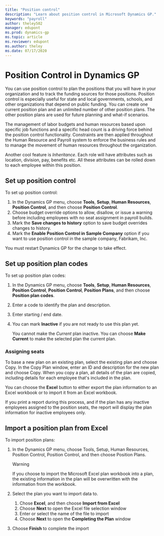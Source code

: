 ```yaml
---
title: "Position control"
description: "Learn about position control in Microsoft Dynamics GP."
keywords: "payroll"
author: theley502
manager: edupont
ms.prod: dynamics-gp
ms.topic: article
ms.reviewer: edupont
ms.author: theley
ms.date: 07/17/2020
---
```

# Position Control in Dynamics GP

You can use position control to plan the positions that you will have in your organization and to track the funding sources for those positions. Position control is especially useful for state and local governments, schools, and other organizations that depend on public funding. You can create one current position plan and an unlimited number of other position plans. The other position plans are used for future planning and what-if scenarios.  

The management of labor budgets and human resources based upon specific job functions and a specific head count is a driving force behind the position control functionality. Constraints are then applied throughout the Human Resource and Payroll system to enforce the business rules and to manage the movement of human resources throughout the organization.  

Another cool feature is *Inheritance*. Each role will have attributes such as location, division, pay, benefits etc. All these attributes can be rolled down to each employee within this position.  

## Set up position control

To set up position control:

1. In the Dynamics GP menu, choose **Tools**, **Setup**, **Human Resources**, **Position Control**, and then choose **Position Control**.
2. Choose budget override options to allow, disallow, or issue a warning before including employees with no seat assignment in payroll builds.
3. Mark the **Save changes to history** option to save budget overrides changes to history.
4. Mark the **Enable Position Control in Sample Company** option if you want to use position control in the sample company, Fabrikam, Inc.  

You must restart Dynamics GP for the change to take effect.

## Set up position plan codes

To set up position plan codes:

1. In the Dynamics GP menu, choose **Tools**, **Setup**, **Human Resources**, **Position Control**, **Position Control**, **Position Plans**, and then choose **Position plan codes**.
2. Enter a code to identify the plan and description.
3. Enter starting / end date.
4. You can mark **Inactive** if you are not ready to use this plan yet.

    You cannot make the *Current* plan inactive.
    You can choose **Make Current** to make the selected plan the current plan.  

### Assigning seats

To base a new plan on an existing plan, select the existing plan and choose Copy. In the Copy Plan window, enter an ID and description for the new plan and choose Copy. When you copy a plan, all details of the plan are copied, including details for each employee that's included in the plan.

You can choose the **Excel** button to either export the plan information to an Excel workbook or to import it from an Excel workbook.  

If you print a report during this process, and if the plan has any inactive employees assigned to the position seats, the report will display the plan information for inactive employees only.  

## Import a position plan from Excel

To import position plans:

1. In the Dynamics GP menu, choose Tools, Setup, Human Resources, Position Control, Position Control, and then choose Position Plans.  

    > [!WARNING]
    > If you choose to import the Microsoft Excel plan workbook into a plan, the existing information in the plan will be overwritten with the information from the workbook.
2. Select the plan you want to import data to.

    1. Chose **Excel**, and then choose **Import from Excel**  
    2. Choose **Next** to open the Excel file selection window
    3. Enter or select the name of the file to import
    4. Choose **Next** to open the **Completing the Plan** window
3. Choose **Finish** to complete the import

<!--Position code for a position plan
Microsoft Dynamics GP menu > Tools > Setup > Human Resources > Organization > Position

Warning: If you choose to import the Microsoft Excel plan workbook into a plan, the existing information in the plan will be overwritten with the information from the workbook.

Select the plan you want to import data to.
Chose Excel > select 'import from Excel' 
Choose Next to open Excel file selection window
Enter or select the name of the file to import
Choose Next to open the Completing the Plan window
Choose Finish to complete the import
-->
